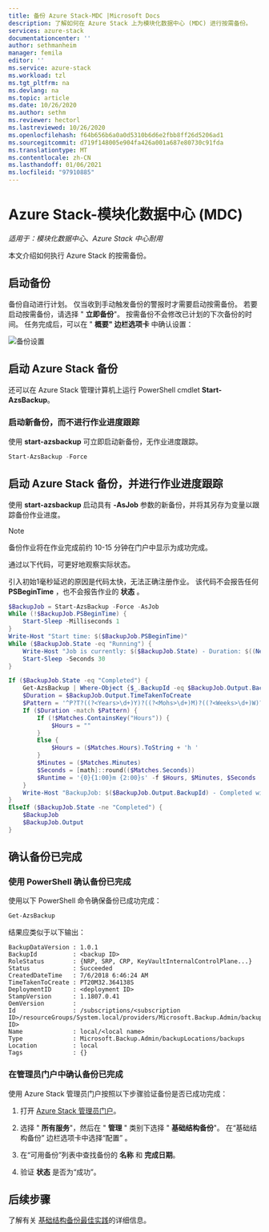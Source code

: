 ```yaml
---
title: 备份 Azure Stack-MDC |Microsoft Docs
description: 了解如何在 Azure Stack 上为模块化数据中心 (MDC) 进行按需备份。
services: azure-stack
documentationcenter: ''
author: sethmanheim
manager: femila
editor: ''
ms.service: azure-stack
ms.workload: tzl
ms.tgt_pltfrm: na
ms.devlang: na
ms.topic: article
ms.date: 10/26/2020
ms.author: sethm
ms.reviewer: hectorl
ms.lastreviewed: 10/26/2020
ms.openlocfilehash: f64b656b6a0a0d5310b6d6e2fbb8ff26d5206ad1
ms.sourcegitcommit: d719f148005e904fa426a001a687e80730c91fda
ms.translationtype: MT
ms.contentlocale: zh-CN
ms.lasthandoff: 01/06/2021
ms.locfileid: "97910885"
---
```

# <a name="back-up-azure-stack---modular-data-center-mdc"></a>Azure Stack-模块化数据中心 (MDC) 

*适用于：模块化数据中心、Azure Stack 中心耐用*

本文介绍如何执行 Azure Stack 的按需备份。

## <a name="start-backup"></a>启动备份

备份自动进行计划。 仅当收到手动触发备份的警报时才需要启动按需备份。 若要启动按需备份，请选择 " **立即备份**"。 按需备份不会修改已计划的下次备份的时间。 任务完成后，可以在 " **概要" 边栏选项卡** 中确认设置：

![备份设置](media/azure-stack-backup-back-up-azure-stack-tzl/on-demand-backup.png)

## <a name="start-azure-stack-backup"></a>启动 Azure Stack 备份

还可以在 Azure Stack 管理计算机上运行 PowerShell cmdlet **Start-AzsBackup**。

### <a name="start-a-new-backup-without-job-progress-tracking"></a>启动新备份，而不进行作业进度跟踪

使用 **start-azsbackup** 可立即启动新备份，无作业进度跟踪。

```powershell
Start-AzsBackup -Force
```

## <a name="start-azure-stack-backup-with-job-progress-tracking"></a>启动 Azure Stack 备份，并进行作业进度跟踪

使用 **start-azsbackup** 启动具有 **-AsJob** 参数的新备份，并将其另存为变量以跟踪备份作业进度。

> [!NOTE]
> 备份作业将在作业完成前约 10-15 分钟在门户中显示为成功完成。
>
> 通过以下代码，可更好地观察实际状态。

引入初始1毫秒延迟的原因是代码太快，无法正确注册作业。 该代码不会报告任何 **PSBeginTime** ，也不会报告作业的 **状态** 。

```powershell
$BackupJob = Start-AzsBackup -Force -AsJob
While (!$BackupJob.PSBeginTime) {
    Start-Sleep -Milliseconds 1
}
Write-Host "Start time: $($BackupJob.PSBeginTime)"
While ($BackupJob.State -eq "Running") {
    Write-Host "Job is currently: $($BackupJob.State) - Duration: $((New-TimeSpan -Start ($BackupJob.PSBeginTime) -End (Get-Date)).ToString().Split(".")[0])"
    Start-Sleep -Seconds 30
}

If ($BackupJob.State -eq "Completed") {
    Get-AzsBackup | Where-Object {$_.BackupId -eq $BackupJob.Output.BackupId}
    $Duration = $BackupJob.Output.TimeTakenToCreate
    $Pattern = '^P?T?((?<Years>\d+)Y)?((?<Mohs>\d+)M)?((?<Weeks>\d+)W)?((?<Days>\d+)D)?(T((?<Hours>\d+)H)?((?<Minutes>\d+)M)?((?<Seconds>\d*(\.)?\d*)S)?)$'
    If ($Duration -match $Pattern) {
        If (!$Matches.ContainsKey("Hours")) {
            $Hours = ""
        } 
        Else {
            $Hours = ($Matches.Hours).ToString + 'h '
        }
        $Minutes = ($Matches.Minutes)
        $Seconds = [math]::round(($Matches.Seconds))
        $Runtime = '{0}{1:00}m {2:00}s' -f $Hours, $Minutes, $Seconds
    }
    Write-Host "BackupJob: $($BackupJob.Output.BackupId) - Completed with Status: $($BackupJob.Output.Status) - It took: $($Runtime) to run" -ForegroundColor Green
}
ElseIf ($BackupJob.State -ne "Completed") {
    $BackupJob
    $BackupJob.Output
}
```

## <a name="confirm-backup-has-completed"></a>确认备份已完成

### <a name="confirm-backup-has-completed-using-powershell"></a>使用 PowerShell 确认备份已完成

使用以下 PowerShell 命令确保备份已成功完成：

```powershell
Get-AzsBackup
```

结果应类似于以下输出：

```shell
BackupDataVersion : 1.0.1
BackupId          : <backup ID>
RoleStatus        : {NRP, SRP, CRP, KeyVaultInternalControlPlane...}
Status            : Succeeded
CreatedDateTime   : 7/6/2018 6:46:24 AM
TimeTakenToCreate : PT20M32.364138S
DeploymentID      : <deployment ID>
StampVersion      : 1.1807.0.41
OemVersion        : 
Id                : /subscriptions/<subscription ID>/resourceGroups/System.local/providers/Microsoft.Backup.Admin/backupLocations/local/backups/<backup ID>
Name              : local/<local name>
Type              : Microsoft.Backup.Admin/backupLocations/backups
Location          : local
Tags              : {}
```

### <a name="confirm-backup-has-completed-in-the-administrator-portal"></a>在管理员门户中确认备份已完成

使用 Azure Stack 管理员门户按照以下步骤验证备份是否已成功完成：

1. 打开 [Azure Stack 管理员门户](../../operator/azure-stack-manage-portals.md)。

2. 选择 " **所有服务**"，然后在 " **管理** " 类别下选择 " **基础结构备份**"。 在“基础结构备份”  边栏选项卡中选择“配置”  。

3. 在“可用备份”列表中查找备份的 **名称** 和 **完成日期**。

4. 验证 **状态** 是否为“成功”。

## <a name="next-steps"></a>后续步骤

了解有关 [基础结构备份最佳实践](azure-stack-backup-best-practices-tzl.md)的详细信息。
